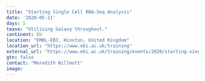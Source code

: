 ```yaml
---
title: "Starting Single Cell RNA-Seq Analysis"
date: '2020-05-11'
days: 5
tease: "Utilising Galaxy throughout."
continent: EU
location: "EMBL-EBI, Hinxton, United Kingdom"
location_url: "https://www.ebi.ac.uk/training"
external_url: "https://www.ebi.ac.uk/training/events/2020/starting-single-cell-rna-seq-analysis"
gtn: false
contact: "Meredith Willmott"
image: 
---
```

